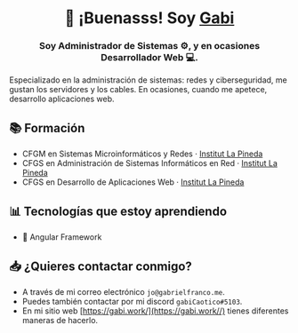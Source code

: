 <h1 align="center">
👋 ¡Buenasss! Soy <a href="https://gabi.work/" target="_blank">Gabi</a>
</h1>

<h3 align="center">
Soy Administrador de Sistemas ⚙️, y en ocasiones Desarrollador Web 💻.
</h3>

Especializado en la administración de sistemas: redes y ciberseguridad, me gustan los servidores y los cables. En ocasiones, cuando me apetece, desarrollo aplicaciones web.

## 📚 Formación
- CFGM en Sistemas Microinformáticos y Redes · [Institut La Pineda](http://inslapineda.cat)
- CFGS en Administración de Sistemas Informáticos en Red · [Institut La Pineda](http://inslapineda.cat)
- CFGS en Desarrollo de Aplicaciones Web · [Institut La Pineda](http://inslapineda.cat)

## 📊 Tecnologías que estoy aprendiendo
- 📲 Angular Framework

## 📥 ¿Quieres contactar conmigo?
- A través de mi correo electrónico `jo@gabrielfranco.me`.
- Puedes también contactar por mi discord `gabiCaotico#5103`.
- En mi sitio web [https://gabi.work/](https://gabi.work//) tienes diferentes maneras de hacerlo.
